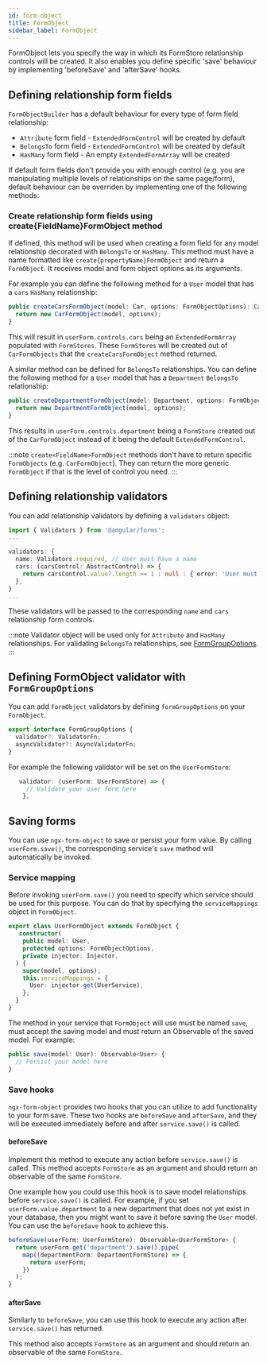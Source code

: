 ```yaml
---
id: form-object
title: FormObject
sidebar_label: FormObject
---
```

FormObject lets you specify the way in which its FormStore relationship controls will be created.
It also enables you define specific 'save' behaviour by implementing 'beforeSave' and 'afterSave' hooks.

## Defining relationship form fields
`FormObjectBuilder` has a default behaviour for every type of form field relationship:

* `Attribute` form field - `ExtendedFormControl` will be created by default
* `BelongsTo` form field - `ExtendedFormControl` will be created by default
* `HasMany` form field - An empty `ExtendedFormArray` will be created

If default form fields don't provide you with enough control (e.g. you are manipulating multiple levels of relationships on the same page/form), default behaviour can be overriden by implementing one of the following methods:

### Create relationship form fields using create{FieldName}FormObject method

If defined, this method will be used when creating a form field for any model relationship decorated with `BelongsTo` or `HasMany`.
This method must have a name formatted like `create{propertyName}FormObject` and return a `FormObject`. It receives model and form object options as its arguments.

For example you can define the following method for a `User` model that has a `cars` `HasMany` relationship:
```ts title="user.form-object.ts"
public createCarsFormObject(model: Car, options: FormObjectOptions): CarFormObject {
  return new CarFormObject(model, options);
}
```
This will result in `userForm.controls.cars` being an `ExtendedFormArray` populated with `FormStores`. These `FormStores` will be created out of `CarFormObjects` that the `createCarsFormObject` method returned.

A similar method can be defined for `BelongsTo` relationships. You can define the following method for a `User` model that has a `Department` `BelongsTo` relationship: 
```ts title="user.form-object.ts"
public createDepartmentFormObject(model: Department, options: FormObjectOptions): CarFormObject {
  return new DepartmentFormObject(model, options);
}
```
This results in `userForm.controls.department` being a `FormStore` created out of the `CarFormObject` instead of it being the default `ExtendedFormControl`.

:::note
`create<FieldName>FormObject` methods don't have to return specific `FormObjects` (e.g. `CarFormObject`). They can return the more generic `FormObject` if that is the level of control you need.
:::

## Defining relationship validators

You can add relationship validators by defining a `validators` object:

```ts title="user.form-object.ts"
import { Validators } from '@angular/forms';
...

validators: {
  name: Validators.required, // User must have a name
  cars: (carsControl: AbstractControl) => {
    return carsControl.value?.length >= 1 : null : { error: 'User must have at least 2 cars' };
  },
}
...
```
These validators will be passed to the corresponding `name` and `cars` relationship form controls.

:::note
Validator object will be used only for `Attribute` and `HasMany` relationships. For validating `BelongsTo` relationships, see [FormGroupOptions](#defining-formobject-validator-with-formgroupoptions).
:::

## Defining FormObject validator with `FormGroupOptions`

You can add `FormObject` validators by defining `formGroupOptions` on your `FormObject`.
```ts title="interface FormGroupOptions"
export interface FormGroupOptions {
  validator?: ValidatorFn;
  asyncValidator?: AsyncValidatorFn;
}
```
For example the following validator will be set on the `UserFormStore`:
```ts title="user.form-object.ts"
   validator: (userForm: UserFormStore) => {
     // Validate your user form here
    },
```

## Saving forms
You can use `ngx-form-object` to save or persist your form value. By calling `userForm.save()`, the corresponding service's `save` method will automatically be invoked.

### Service mapping
Before invoking `userForm.save()` you need to specify which service should be used for this purpose. You can do that by specifying the `serviceMappings` object in `FormObject`.
```ts title="user.form-object"
export class UserFormObject extends FormObject {
   constructor(
    public model: User,
    protected options: FormObjectOptions,
    private injector: Injector,
  ) {
    super(model, options);
    this.serviceMappings = {
      User: injector.get(UserService),
    };
  }
}
```

The method in your service that `FormObject` will use must be named `save`, must accept the saving model and must return an Observable of the saved model. For example:
```ts title="user.service.ts"
public save(model: User): Observable<User> {
  // Persist your model here
}
```

### Save hooks
`ngx-form-object` provides two hooks that you can utilize to add functionality to your form save. These two hooks are `beforeSave` and `afterSave`, and they will be executed immediately before and after `service.save()` is called.

#### beforeSave
Implement this method to execute any action before `service.save()` is called. This method accepts `FormStore` as an argument and should return an observable of the same `FormStore`.

One example how you could use this hook is to save model relationships before `service.save()` is called.
For example, if you set `userForm.value.department` to a new department that does not yet exist in your database, then you  might want to save it before saving the `User` model. You can use the `beforeSave` hook to achieve this.

```ts title="user.form-object.ts"
beforeSave(userForm: UserFormStore): Observable<UserFormStore> {
  return userForm.get('department').save().pipe(
    map((departmentForm: DepartmentFormStore) => {
      return userForm;
    })
  );
}
```

#### afterSave
Similarly to `beforeSave`, you can use this hook to execute any action after `service.save()` has returned.

This method also accepts `FormStore` as an argument and should return an observable of the same `FormStore`.


